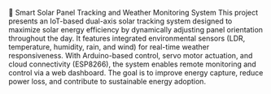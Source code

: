 📡 Smart Solar Panel Tracking and Weather Monitoring System
This project presents an IoT-based dual-axis solar tracking system designed to maximize solar energy efficiency by dynamically adjusting panel orientation throughout the day. It features integrated environmental sensors (LDR, temperature, humidity, rain, and wind) for real-time weather responsiveness. With Arduino-based control, servo motor actuation, and cloud connectivity (ESP8266), the system enables remote monitoring and control via a web dashboard. The goal is to improve energy capture, reduce power loss, and contribute to sustainable energy adoption.
